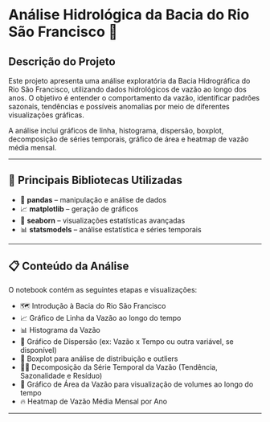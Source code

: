 # Análise Hidrológica da Bacia do Rio São Francisco 🌊

## Descrição do Projeto

Este projeto apresenta uma análise exploratória da Bacia Hidrográfica do Rio São Francisco, utilizando dados hidrológicos de vazão ao longo dos anos. O objetivo é entender o comportamento da vazão, identificar padrões sazonais, tendências e possíveis anomalias por meio de diferentes visualizações gráficas.

A análise inclui gráficos de linha, histograma, dispersão, boxplot, decomposição de séries temporais, gráfico de área e heatmap de vazão média mensal.

---

## 🧰 Principais Bibliotecas Utilizadas

- 🐼 **pandas** – manipulação e análise de dados
- 📈 **matplotlib** – geração de gráficos
- 🎨 **seaborn** – visualizações estatísticas avançadas
- 📊 **statsmodels** – análise estatística e séries temporais

---

## 📋 Conteúdo da Análise

O notebook contém as seguintes etapas e visualizações:

- 🗺️ Introdução à Bacia do Rio São Francisco  
- 📈 Gráfico de Linha da Vazão ao longo do tempo  
- 📊 Histograma da Vazão  
- 🔵 Gráfico de Dispersão (ex: Vazão x Tempo ou outra variável, se disponível)  
- 🧪 Boxplot para análise de distribuição e outliers  
- 🕵️‍♂️ Decomposição da Série Temporal da Vazão (Tendência, Sazonalidade e Resíduo)  
- 🌊 Gráfico de Área da Vazão para visualização de volumes ao longo do tempo  
- 🔥 Heatmap de Vazão Média Mensal por Ano  

---


